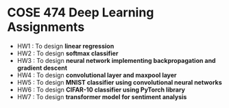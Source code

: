 # COSE 474 Deep Learning Assignments

* HW1 : To design **linear regression**
* HW2 : To design **softmax classifier**
* HW3 : To design **neural network implementing backpropagation and gradient descent**
* HW4 : To design **convolutional layer and maxpool layer**
* HW5 : To design **MNIST classifier using convolutional neural networks**
* HW6 : To design **CIFAR-10 classifier using PyTorch library**
* HW7 : To design **transformer model for sentiment analysis**